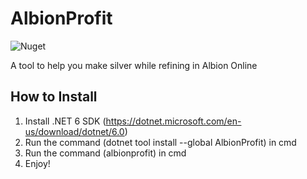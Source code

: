 # AlbionProfit

![Nuget](https://img.shields.io/nuget/v/AlbionProfit?logo=nuget)

A tool to help you make silver while refining in Albion Online

## How to Install
1. Install .NET 6 SDK (https://dotnet.microsoft.com/en-us/download/dotnet/6.0)
2. Run the command (dotnet tool install --global AlbionProfit) in cmd
3. Run the command (albionprofit) in cmd
4. Enjoy!
